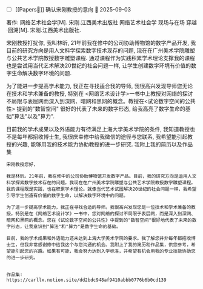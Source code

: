 
- [ ] [[Papers📄]]  确认宋刚教授的意向 📅 2025-09-03


著作:
网络艺术社会学[M]. 宋刚.江西美术出版社
网络艺术社会学 现场与在场
穿越·回溯[M]. 宋刚.江西美术出版社.

宋刚教授打扰你, 我叫林昕, 21年前我在修中的公司协助博物馆的数字产品开发, 我目前的研究方向是用人文科学探索数字技术现存的问题, 现在在广州美术学院雕塑与公共艺术学院教授数字雕塑课程.  通过课程作为实践积累学术理论支撑我的课程也是尝试用当代艺术解决20世纪的社会问题一样, 让学生创建数字环境有价值的数字生命解决数字环境的问题. 

为了能进一步提高学术能力, 我正在寻找适合我的导师, 我很高兴发现导师您无论在技术和学术兼备的教授, 特别在 <网络艺术设计学>一书中上教授对网络的探讨不局限与表层网而深入到深网、暗网和黑网的概念。教授在<试论数字空间的公共性> 提到的"数智空间" 很好的代表了未来的数字形态, 给我高亮了数字生命的基础"算法"以及"算力". 

目前我的学术成果以及外语能力有待满足上海大学美术学院的条件,  我知道教授也不是每年都招收博士生, 我很庆幸修中给我微信的途径与您联系, 我希望能引起教授的兴趣, 能够用我的技术能力协助教授的进一步研究.  我附上我的简历以及作品集



```
宋刚教授您好，

我是林昕。21年前，我在修中的公司协助博物馆开发数字产品。目前，我的研究方向是运用人文科学探索数字技术存在的问题。我现在在广州美术学院雕塑与公共艺术学院教授数字雕塑课程。我的课程既是实践，也在积累学术理论。就像当代艺术试图解决20世纪的社会问题一样，我希望引导学生创造有价值的数字生命，以解决数字环境中的问题。

为了进一步提高学术能力，我正在寻找合适的导师。我很高兴发现您是一位技术和学术兼备的教授。特别是在《网络艺术设计学》一书中，您对网络的探讨不局限于表层网，而是深入到深网、暗网和黑网的概念。您在《试论数字空间的公共性》中提到的"数智空间"很好地代表了未来的数字形态，让我意识到"算法"和"算力"是数字生命的基础。

目前，我的学术成果和外语能力还未达到上海大学美术学院的要求。我了解您并非每年都招收博士生，但我非常感谢修中给我这个与您沟通的机会。我附上了我的简历和作品集，供您参考，希望能引起您的兴趣。如果有可能，我会努力达到入学标准，并希望有机会用我的专业技能协助您的进一步研究。


作品集:
https://carllx.notion.site/dd2bdc948af9410abbb0776b6b0cd139

```

